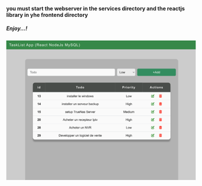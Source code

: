 #### you must start the webserver in the services directory and the reactjs library in yhe frontend directory
##### Enjoy...!
![alt text](https://github.com/jakar79/todo-react-rest-mysql/blob/main/Screenshot%20from%202023-12-22%2016-26-54.png?raw=true)
